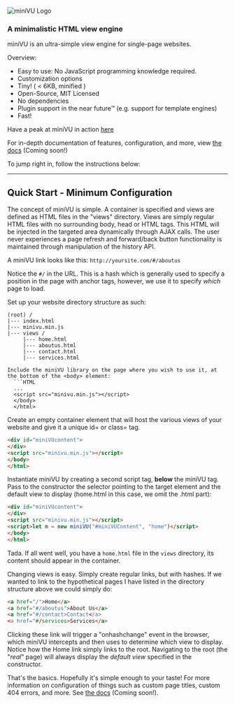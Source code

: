 ![miniVU Logo](https://github.com/shawnmcla/miniVU/blob/master/images/logo_small.png)

### A minimalistic HTML view engine

miniVU is an ultra-simple view engine for single-page websites. 

Overview:
* Easy to use: No JavaScript programming knowledge required.
* Customization options
* Tiny! ( < 6KB, minified )
* Open-Source, MIT Licensed
* No dependencies
* Plugin support in the near future™ (e.g. support for template engines)
* Fast!

Have a peak at miniVU in action [here](https://shawnmcdev.github.io/miniVU/demo/index.html)

For in-depth documentation of features, configuration, and more, view [the docs](#) (Coming soon!)

To jump right in, follow the instructions below:

---

## Quick Start - Minimum Configuration

The concept of miniVU is simple. A container is specified and views are defined as HTML files in the "views" directory. Views are simply regular HTML files with no surrounding body, head or HTML tags. This HTML will be injected in the targeted area dynamically through AJAX calls. The user never experiences a page refresh and forward/back button functionality is maintained through manipulation of the history API.


A miniVU link looks like this:
```http://yoursite.com/#/aboutus```


Notice the ```#/``` in the URL. This is a hash which is generally used to specify a position in the page with anchor tags, however, we use it to specify *which* page to load.


Set up your website directory structure as such:
```
(root) /
|--- index.html
|--- minivu.min.js
|--- views /
     |--- home.html
     |--- aboutus.html
     |--- contact.html
     |--- services.html

Include the miniVU library on the page where you wish to use it, at the bottom of the <body> element:
  ```HTML
  ...
  <script src="minivu.min.js"></script>
  </body>
  </html>
  ```
  
Create an empty container element that will host the various views of your website and give it a unique id= or class= tag.
  ```HTML
  <div id="miniVUcontent">
  </div>
  <script src="minivu.min.js"></script>
  </body>
  </html>
  ```
  
 Instantiate miniVU by creating a second script tag, **below** the miniVU tag. Pass to the constructor the selector pointing to the target element and the default view to display (home.html in this case, we omit the .html part):
 
   ```HTML
  <div id="miniVUcontent">
  </div>
  <script src="minivu.min.js"></script>
<script>let m = new miniVU("#miniVUContent", "home")</script>
  </body>
  </html>
  ```
  
  Tada. If all went well, you have a ```home.html``` file in the ```views``` directory, its content should appear in the container.
  
  Changing views is easy. Simply create regular links, but with hashes. If we wanted to link to the hypothetical pages I have listed in the directory structure above we could simply do:
 
  ```HTML
<a href="/">Home</a>
<a href="#/aboutus">About Us</a>
<a href="#/contact>Contact</a>
<a href="#/services>Services</a>
```

Clicking these link will trigger a "onhashchange" event in the browser, which miniVU intercepts and then uses to determine which view to display. Notice how the Home link simply links to the root. Navigating to the root (the "*real*" page) will always display the *default view* specified in the constructor.

That's the basics. Hopefully it's simple enough to your taste! For more information on configuration of things such as custom page titles, custom 404 errors, and more. See [the docs](#) (Coming soon!).
